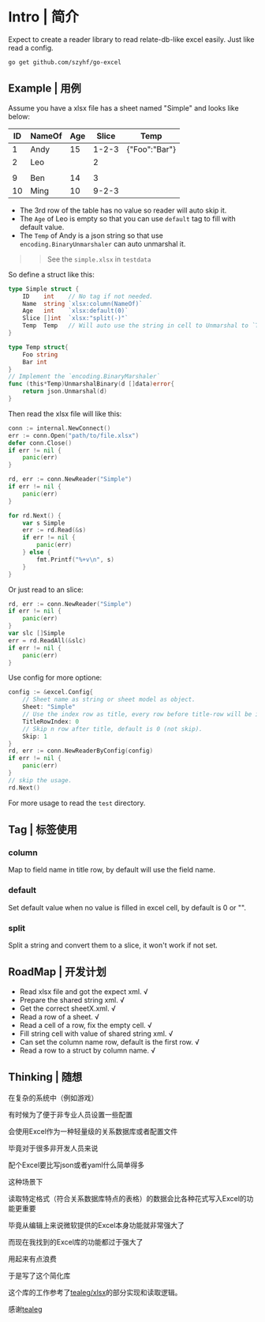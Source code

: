 # Intro | 简介

Expect to create a reader library to read relate-db-like excel easily.
Just like read a config.

```shell
go get github.com/szyhf/go-excel
```

## Example | 用例

Assume you have a xlsx file has a sheet named "Simple" and looks like below:

|ID|NameOf|Age|Slice|Temp|
|-|-|-|-|-|
|1|Andy|15|1-2-3|{"Foo":"Bar"}|
|2|Leo||2||
||||||
|9|Ben|14|3||
|10|Ming|10|9-2-3||

+ The 3rd row of the table has no value so reader will auto skip it.
+ The `Age` of Leo is empty so that you can use `default` tag to fill with default value.
+ The `Temp` of Andy is a json string so that use `encoding.BinaryUnmarshaler` can auto unmarshal it.

>> See the `simple.xlsx` in `testdata`

So define a struct like this:

```go
type Simple struct {
	ID    int    // No tag if not needed.
	Name  string `xlsx:column(NameOf)`
	Age   int    `xlsx:default(0)`
	Slice []int  `xlsx:"split(-)"`
	Temp  Temp   // Will auto use the string in cell to Unmarshal to `Temp`
}

type Temp struct{
	Foo string
	Bar int
}
// Implement the `encoding.BinaryMarshaler`
func (this*Temp)UnmarshalBinary(d []data)error{
	return json.Unmarshal(d)
}

```

Then read the xlsx file will like this:

```go
conn := internal.NewConnect()
err := conn.Open("path/to/file.xlsx")
defer conn.Close()
if err != nil {
	panic(err)
}

rd, err := conn.NewReader("Simple")
if err != nil {
	panic(err)
}

for rd.Next() {
	var s Simple
	err := rd.Read(&s)
	if err != nil {
		panic(err)
	} else {
		fmt.Printf("%+v\n", s)
	}
}
```

Or just read to an slice:

```go
rd, err := conn.NewReader("Simple")
if err != nil {
	panic(err)
}
var slc []Simple
err = rd.ReadAll(&slc)
if err != nil {
	panic(err)
}
```

Use config for more optione:

```go
config := &excel.Config{
	// Sheet name as string or sheet model as object.
	Sheet: "Simple"
	// Use the index row as title, every row before title-row will be ignore, default is 0.
	TitleRowIndex: 0
	// Skip n row after title, default is 0 (not skip).
	Skip: 1
}
rd, err := conn.NewReaderByConfig(config)
if err != nil {
	panic(err)
}
// skip the usage.
rd.Next()
```

For more usage to read the `test` directory.

## Tag | 标签使用

### column

Map to field name in title row, by default will use the field name.

### default

Set default value when no value is filled in excel cell, by default is 0 or "".

### split

Split a string and convert them to a slice, it won't work if not set.


## RoadMap | 开发计划

+ Read xlsx file and got the expect xml. √
+ Prepare the shared string xml. √
+ Get the correct sheetX.xml. √
+ Read a row of a sheet. √
+ Read a cell of a row, fix the empty cell. √
+ Fill string cell with value of shared string xml. √
+ Can set the column name row, default is the first row. √
+ Read a row to a struct by column name. √

## Thinking | 随想

在复杂的系统中（例如游戏）

有时候为了便于非专业人员设置一些配置

会使用Excel作为一种轻量级的关系数据库或者配置文件

毕竟对于很多非开发人员来说

配个Excel要比写json或者yaml什么简单得多

这种场景下

读取特定格式（符合关系数据库特点的表格）的数据会比各种花式写入Excel的功能更重要

毕竟从编辑上来说微软提供的Excel本身功能就非常强大了

而现在我找到的Excel库的功能都过于强大了

用起来有点浪费

于是写了这个简化库

这个库的工作参考了[tealeg/xlsx](github.com/tealeg/xlsx)的部分实现和读取逻辑。

感谢[tealeg](github.com/tealeg)
